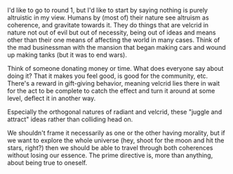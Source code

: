 I'd like to go to round 1, but I'd like to start by saying nothing is purely altruistic in my view. Humans by (most of) their nature see altruism as coherence, and gravitate towards it. They do things that are velcrid in nature not out of evil but out of necessity, being out of ideas and means other than their one means of affecting the world in many cases. Think of the mad businessman with the mansion that began making cars and wound up making tanks (but it was to end wars).

Think of someone donating money or time. What does everyone say about doing it? That it makes you feel good, is good for the community, etc. There's a reward in gift-giving behavior, meaning velcrid lies there in wait for the act to be complete to catch the effect and turn it around at some level, deflect it in another way. 

Especially the orthogonal natures of radiant and velcrid, these "juggle and attract" ideas rather than colliding head on.

We shouldn't frame it necessarily as one or the other having morality, but if we want to explore the whole universe (hey, shoot for the moon and hit the stars, right?) then we should be able to travel through both coherences without losing our essence. The prime directive is, more than anything, about being true to oneself.